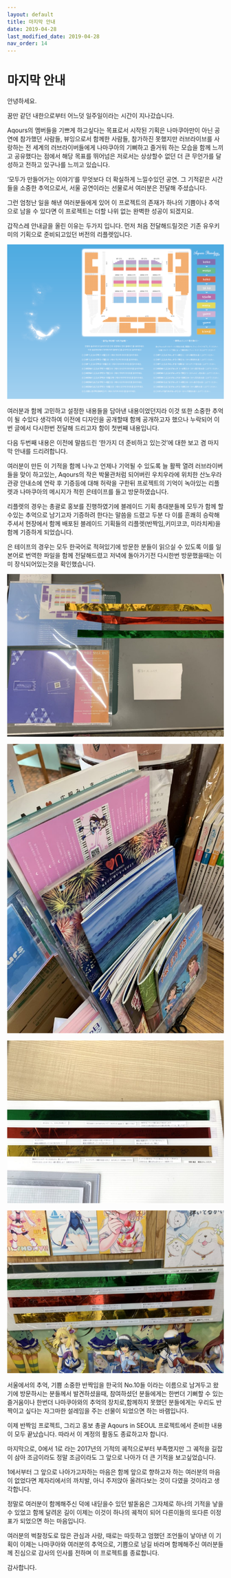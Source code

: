 ```yaml
---
layout: default
title: 마지막 안내
date: 2019-04-28
last_modified_date: 2019-04-28
nav_order: 14
---
```


# 마지막 안내

안녕하세요. 

꿈만 같던 내한으로부터 어느덧 일주일이라는 시간이 지나갔습니다. 

Aqours의 멤버들을 기쁘게 하고싶다는 목표로서 시작된 기획은 나마쿠아만이 아닌 공연에 참가했던 사람들, 뷰잉으로서 함께한 사람들, 참가하진 못했지만 러브라이브를 사랑하는 전 세계의 러브라이버들에게 나마쿠아의 기뻐하고 즐거워 하는 모습을 함께 느끼고 공유했다는 점에서 해당 목표를 뛰어넘은 저로서는 상상할수 없던 더 큰 무언가를 달성하고 전하고 있구나를 느끼고 있습니다. 

‘모두가 만들어가는 이야기’를 무엇보다 더 확실하게 느낄수있던 공연. 그 기적같은 시간들을 소중한 추억으로서, 서울 공연이라는 선물로서 여러분은 전달해 주셨습니다. 

그런 엄청난 일을 해낸 여러분들에게 있어 이 프로젝트의 존재가 하나의 기쁨이나 추억으로 남을 수 있다면 이 프로젝트는 더할 나위 없는 완벽한 성공이 되겠지요. 

갑작스레 안내글을 올린 이유는 두가지 입니다. 먼저 처음 전달해드릴것은 기존 유우키미의 기획으로 준비되고있던 버전의 리플렛입니다.

![](/assets/images/190428-01.png)

여러분과 함께 고민하고 설정한 내용들을 담아낸 내용이었던지라 이것 또한 소중한 추억이 될 수있다 생각하여 이전에 디자인을 공개할때 함께 공개하고자 했으나 누락되어 이번 글에서 다시한번 전달해 드리고자 함이 첫번째 내용입니다. 

다음 두번째 내용은 이전에 말씀드린 ‘한가지 더 준비하고 있는것’에 대한 보고 겸 마지막 안내를 드리려합니다. 

여러분이 만든 이 기적을 함께 나누고 언제나 기억될 수 있도록 늘 활짝 열려 러브라이버들을 맞이 하고있는, Aqours의 작은 박물관처럼 되어버린 우치우라에 위치한 산노우라 관광 안내소에 연락 후 기증등에 대해 허락을 구한뒤 프로젝트의 기억이 녹아있는 리플렛과 나마쿠아의 메시지가 적힌 은테이프를 들고 방문하였습니다. 

리플렛의 경우는 총괄로 홍보를 진행하였기에 블레이드 기획 총대분들께 모두가 함께 할수있는 추억으로 남기고자 기증하려 한다는 말씀을 드렸고 두분 다 이를 흔쾌히 승락해주셔서 현장에서 함께 배포된 블레이드 기획들의 리플렛(반짝임,키미코코, 미라치케)을 함께 기증하게 되었습니다. 

은 테이프의 경우는 모두 한국어로 적혀있기에 방문한 분들이 읽으실 수 있도록 이를 일본어로 번역한 파일을 함께 전달해드렸고 저녁에 돌아가기전 다시한번 방문했을때는 이미 장식되어있는것을 확인했습니다.

![](/assets/images/190428-02.jpeg)

![](/assets/images/190428-03.jpeg)

![](/assets/images/190428-04.jpeg)

![](/assets/images/190428-05.jpeg)

서울에서의 추억, 기쁨 소중한 반짝임을 한국의 No.10들 이라는 이름으로 남겨두고 왔기에 방문하시는 분들께서 발견하셨을때, 참여하셨던 분들에게는 한번더 기뻐할 수 있는 즐거움이나 한번더 나마쿠아와의 추억의 장치로,함께하지 못했던 분들에게는 우리도 반짝이고 싶다는 자그마한 설레임을 주는 선물이 되었으면 하는 바램입니다. 

이제 반짝임 프로젝트, 그리고 홍보 총괄 Aqours in SEOUL 프로젝트에서 준비한 내용이 모두 끝났습니다. 따라서 이 계정의 활동도 종료하고자 합니다. 

마지막으로, 0에서 1로 라는 2017년의 기적의 궤적으로부터 부족했지만 그 궤적을 길잡이 삼아 조금이라도 정말 조금이라도 그 앞으로 나아가 더 큰 기적을 보고싶었습니다. 

1에서부터 그 앞으로 나아가고자하는 마음은 함께 앞으로 향하고자 하는 여러분의 마음이 없었다면 제자리에서의 까치발, 아니 주저앉아 올려다보는 것이 다였을 것이라고 생각합니다. 

정말로 여러분이 함께해주신 덕에 내딛을수 있던 발돋움은 그자체로 하나의 기적을 낳을수 있었고 함께 달려온 길이 이제는 이것이 하나의 궤적이 되어 다른이들의 또다른 이정표가 되었으면 하는 마음입니다. 

여러분의 벅찰정도로 많은 관심과 사랑, 때로는 따듯하고 엄했던 조언들이 낳아낸 이 기획이 이제는 나마쿠아와 여러분의 추억으로, 기쁨으로 남길 바라며 함께해주신 여러분들께 진심으로 감사의 인사를 전하며 이 프로젝트를 종료합니다. 

감사합니다.